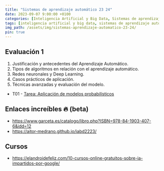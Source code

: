```yaml
---
title: "Sistemas de aprendizaje automático 23 24"
date: 2023-09-07 9:00:00 +0100
categories: [Inteligencia Artificial y Big Data, Sistemas de aprendizaje automático]
tags: [inteligencia artificial y big data, sistemas de aprendizaje automático]
img_path: /assets/img/sistemas-aprendizaje-automatico-23-24/
pin: true
---
```


## Evaluación 1

1. Justificación y antecedentes del Aprendizaje Automático.
2. Tipos de algoritmos en relación con el aprendizaje automático.
3. Redes neuronales y Deep Learning.
4. Casos prácticos de aplicación.
5. Técnicas avanzadas y evaluación del modelo.

- T01 - [Tarea: Aplicación de modelos probabilísticos](/posts/tarea-aplicacion-modelos-probabilisticos/)

## Enlaces increíbles 🔥 (beta)

- <https://www.garceta.es/catalogo/libro.php?ISBN=978-84-1903-407-6&idd=12>
- <https://aitor-medrano.github.io/iabd2223/>

## Cursos

- <https://elandroidefeliz.com/10-cursos-online-gratuitos-sobre-ia-impartidos-por-google/>